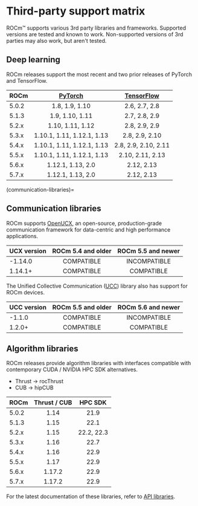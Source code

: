 <head>
  <meta charset="UTF-8">
  <meta name="description" content="Third-party support matrix">
  <meta name="keywords" content="supported versions, PyTorch, TensorFlow, OpenUCX, UCC">
</head>

# Third-party support matrix

ROCm™ supports various 3rd party libraries and frameworks. Supported versions
are tested and known to work. Non-supported versions of 3rd parties may also
work, but aren't tested.

## Deep learning

ROCm releases support the most recent and two prior releases of PyTorch and
TensorFlow.

| ROCm  | [PyTorch](https://github.com/pytorch/pytorch/releases/) | [TensorFlow](https://github.com/tensorflow/tensorflow/releases/) |
|:------|:--------------------------:|:--------------------:|
| 5.0.2 | 1.8,  1.9,  1.10           | 2.6, 2.7, 2.8        |
| 5.1.3 | 1.9,  1.10, 1.11           | 2.7, 2.8, 2.9        |
| 5.2.x | 1.10, 1.11, 1.12           | 2.8, 2.9, 2.9        |
| 5.3.x | 1.10.1, 1.11, 1.12.1, 1.13 | 2.8, 2.9, 2.10       |
| 5.4.x | 1.10.1, 1.11, 1.12.1, 1.13 | 2.8, 2.9, 2.10, 2.11 |
| 5.5.x | 1.10.1, 1.11, 1.12.1, 1.13 | 2.10, 2.11, 2.13     |
| 5.6.x | 1.12.1, 1.13, 2.0          | 2.12, 2.13           |
| 5.7.x | 1.12.1, 1.13, 2.0          | 2.12, 2.13           |

(communication-libraries)=

## Communication libraries

ROCm supports [OpenUCX](https://openucx.org/), an open-source,
production-grade communication framework for data-centric and high performance
applications.

UCX version | ROCm 5.4 and older | ROCm 5.5 and newer |
|:----------|:------------------:|:------------------:|
| -1.14.0   | COMPATIBLE         | INCOMPATIBLE       |
|  1.14.1+  | COMPATIBLE         | COMPATIBLE         |

The Unified Collective Communication ([UCC](https://github.com/openucx/ucc)) library also has
support for ROCm devices.

UCC version | ROCm 5.5 and older | ROCm 5.6 and newer |
|:----------|:------------------:|:------------------:|
| -1.1.0    | COMPATIBLE         | INCOMPATIBLE       |
|  1.2.0+   | COMPATIBLE         | COMPATIBLE         |

## Algorithm libraries

ROCm releases provide algorithm libraries with interfaces compatible with
contemporary CUDA / NVIDIA HPC SDK alternatives.

* Thrust → rocThrust
* CUB → hipCUB

| ROCm  | Thrust / CUB | HPC SDK |
|:------|:------------:|:-------:|
| 5.0.2 | 1.14         | 21.9       |
| 5.1.3 | 1.15         | 22.1       |
| 5.2.x | 1.15         | 22.2, 22.3 |
| 5.3.x | 1.16         | 22.7       |
| 5.4.x | 1.16         | 22.9       |
| 5.5.x | 1.17         | 22.9       |
| 5.6.x | 1.17.2       | 22.9       |
| 5.7.x | 1.17.2       | 22.9       |

For the latest documentation of these libraries, refer to [API libraries](../../reference/library-index.md).

